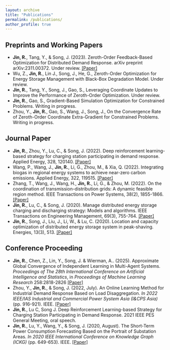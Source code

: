 ```yaml
---
layout: archive
title: "Publications"
permalink: /publications/
author_profile: true
---
```

<!--
{% if author.googlescholar %}
  You can also find my articles on <u><a href="{{author.googlescholar}}">my Google Scholar profile</a>.</u>
{% endif %}

{% include base_path %}

{% for post in site.publications reversed %}
  {% include archive-single.html %}
{% endfor %}

-->
## Preprints and Working Papers
* **Jin, R.**, Tang, Y., & Song, J. (2023). Zeroth-Order Feedback-Based Optimization for Distributed Demand Response. arXiv preprint arXiv:2311.00372. Under review. [[Paper]](https://arxiv.org/abs/2311.00372)
* Wu, Z., **Jin, R.**, Lin J., Song, J., He, G., Zeroth-Order Optimization for Energy Storage Management with Black-Box Degradation Model. Under review.
* **Jin, R.**, Tang, Y., Song, J., Gao, S., Leveraging Coordinate Updates to Improve the Performance of Zeroth-Order Optimization. Under review.
* **Jin, R.**, Gao, S., Gradient-Based Simulation Optimization for Constrained Problems. Writing in progress.
* Zhou, Y., **Jin, R.**, Gao, S., Wang, J., Song, J., On the Convergence Rate of Zeroth-Order Coordinate Extra-Gradient for Constrained Problems. Writing in progress.


## Journal Paper
* **Jin, R.**, Zhou, Y., Lu, C., & Song, J. (2022). Deep reinforcement learning-based strategy for charging station participating in demand response. Applied Energy, 328, 120140. [[Paper]](https://www.sciencedirect.com/science/article/pii/S0306261922013976?casa_token=L57P-gkEyQQAAAAA:0MT07F7KBw0nD44qovmA3ttw67dHqLZHuOBfTe-Bbb7U_-yxckeVjWS9TxLxAZLJMqYOef5M)
* Wang, P., Wang, J., **Jin, R.**, Li, G., Zhou, M., & Xia, Q. (2022). Integrating biogas in regional energy systems to achieve near-zero carbon emissions. Applied Energy, 322, 119515. [[Paper]](https://www.sciencedirect.com/science/article/abs/pii/S0306261922008364)
* Zhang, T., Wang, J., Wang, H., **Jin, R.**, Li, G., & Zhou, M. (2022). On the coordination of transmission-distribution grids: A dynamic feasible region method. IEEE Transactions on Power Systems, 38(2), 1855-1866. [[Paper]](https://ieeexplore.ieee.org/abstract/document/9852714?casa_token=gfCtJmKDqSEAAAAA:7OrqfopSEH54R2bKU7mHI0wIV1EmmvKLfRnKuemgwrHRzdc_fkxcYk3vpPKUk8fyVgCSV4Y)
* **Jin, R.**, Lu, C., & Song, J. (2020). Manage distributed energy storage charging and discharging strategy: Models and algorithms. IEEE Transactions on Engineering Management, 69(3), 755-764. [[Paper]](https://ieeexplore.ieee.org/abstract/document/9160967?casa_token=x7UGOYnuYtoAAAAA:HWLlTMT5ucoiLkCO8OCMJHTAvxJH-faN7KAmnXFhcVxXNYtdJi65qXvmmsZ_IRFuIJxbFe0)
* **Jin, R.**, Song, J., Liu, J., Li, W., & Lu, C. (2020). Location and capacity optimization of distributed energy storage system in peak-shaving. Energies, 13(3), 513. [[Paper]](https://www.mdpi.com/1996-1073/13/3/513)


## Conference Proceeding
* **Jin, R.**, Chen, Z., Lin, Y., Song, J. &amp; Wierman, A.. (2025). Approximate Global Convergence of Independent Learning in Multi-Agent Systems. <i>Proceedings of The 28th International Conference on Artificial Intelligence and Statistics</i>, in <i>Proceedings of Machine Learning Research</i> 258:2818-2826 [[Paper]](https://proceedings.mlr.press/v258/jin25a.html)
* Zhou, Y., **Jin, R.**, & Song, J. (2022, July). An Online Learning Method for Industrial Demand Response Based on Load Disaggregation. <i>In 2022 IEEE/IAS Industrial and Commercial Power System Asia (I&CPS Asia)</i> (pp. 916-921). IEEE. [[Paper]](https://ieeexplore.ieee.org/abstract/document/9949833?casa_token=4Heu5o8irX4AAAAA:swNwIuRJ_dmPuwYu0lKnjMhj2BqnlkhZbB1yF4F1_whPGQ98RYJA_QejkwtGMylu0e4NRIc)
* **Jin, R.**, Lu C, Song J. Deep Reinforcement Learning-based Strategy for Charging Station Participating in Demand Response. 2021 IEEE PES General Meeting, oral speech.
* **Jin, R.**, Lu, Y., Wang, Y., & Song, J. (2020, August). The Short-Term Power Consumption Forecasting Based on the Portrait of Substation Areas. <i>In 2020 IEEE International Conference on Knowledge Graph (ICKG)</i> (pp. 649-653). IEEE. [[Paper]](https://ieeexplore.ieee.org/document/9194534)
